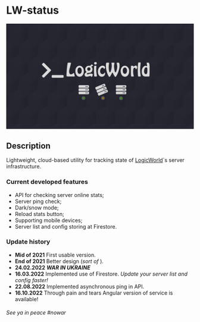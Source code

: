 # LW-status

![LogicStatus Banner](https://github.com/MuffinKing-jpeg/LW-status/blob/main/public/assets/img/baner.png?raw=true)

## Description

Lightweight, cloud-based utility for tracking state of [LogicWorld](https://logicworld.ru/)`s server infrastructure.

### Current developed features

- API for checking server online stats;
- Server ping check;
- Dark/snow mode;
- Reload stats button;
- Supporting mobile devices;
- Server list and config storing at Firestore.

### Update history

- __Mid of 2021__ First usable version.
- __End of 2021__ Better design (*sort of* ).
- __24.02.2022__ __*__WAR IN UKRAINE__*__
- __16.03.2022__ Implemented use of Firestore. *Update your server list and config faster!*
- __22.08.2022__ Implemented asynchronous ping in API.
- __16.10.2022__ Through pain and tears Angular version of service is available!

###### See ya in peace \#nowar
